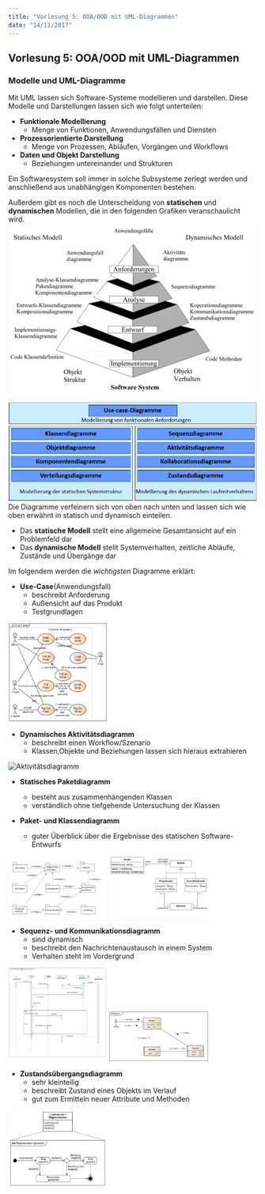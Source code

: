 ```yaml
---
title: "Vorlesung 5: OOA/OOD mit UML-Diagrammen"
date: "14/11/2017"
---
```


## Vorlesung 5: OOA/OOD mit UML-Diagrammen

### Modelle und UML-Diagramme
Mit UML lassen sich Software-Systeme modellieren und darstellen. Diese Modelle und Darstellungen lassen sich wie folgt unterteilen:
* __Funktionale Modellierung__
	* Menge von Funktionen, Anwendungsfällen und Diensten
* __Prozessorientierte Darstellung__
	* Menge von Prozessen, Abläufen, Vorgängen und Workflows
* __Daten und Objekt Darstellung__
	* Beziehungen untereinander und Strukturen 

Ein Softwaresystem soll immer in solche Subsysteme zerlegt werden und anschließend aus unabhängigen Komponenten bestehen.

Außerdem gibt es noch die Unterscheidung von __statischen__ und __dynamischen__ Modellen, die in den folgenden Grafiken veranschaulicht wird.
![Pyramide](images/Pyramide.png)

![Pyramide](images/Pyramide2.png)
Die Diagramme verfeinern sich von oben nach unten und lassen sich wie oben erwähnt in statisch und dynamisch einteilen.
* Das __statische Modell__ stellt eine allgemeine Gesamtansicht auf ein Problemfeld dar
* Das __dynamische Modell__ stellt Systemverhalten, zeitliche Abläufe, Zustände und Übergänge dar

Im folgendem werden die _wichtigsten_ Diagramme erklärt:
* __Use-Case__(Anwendungsfall)
	* beschreibt Anforderung
	* Außensicht auf das Produkt
	* Testgrundlagen
<img src="images/Usecase.png" alt="Usecase" style="width: 200px;"/>

* __Dynamisches Aktivitätsdiagramm__
	* beschreibt einen Workflow/Szenario
	* Klassen,Objekte und Beziehungen lassen sich hieraus extrahieren
<img src="images/Aktivitätsdiagramm.png" alt="Aktivitätsdiagramm" style="width: 200px;"/>

* __Statisches Paketdiagramm__
	* besteht aus zusammenhängenden Klassen
	* verständlich ohne tiefgehende Untersuchung der Klassen

* __Paket- und Klassendiagramm__
	* guter Überblick über die Ergebnisse des statischen Software-Entwurfs
<img src="images/Packetdiagramm.png" alt="Paketdiagramm" style="width: 200px;"/>
<img src="images/Klassendiagramm.png" alt="Klassendiagramm" style="width: 200px;"/>

* __Sequenz- und Kommunikationsdiagramm__
	* sind dynamisch 
	* beschreibt den Nachrichtenaustausch in einem System
	* Verhalten steht im Vordergrund
<img src="images/Squenzdiagramm.png" alt="Sequenzdiagramm" style="width: 200px;"/>
<img src="images/Kommunikationsdiagramm.png" alt="Kommunikationsdiagramm" style="width: 200px;"/>

* __Zustandsübergangsdiagramm__
	* sehr kleinteilig
	* beschreibt Zustand eines Objekts im Verlauf
	* gut zum Ermitteln neuer Attribute und Methoden
<img src="images/Zustandsdiagramm.png" alt="Sequenzdiagramm" style="width: 200px;"/>




